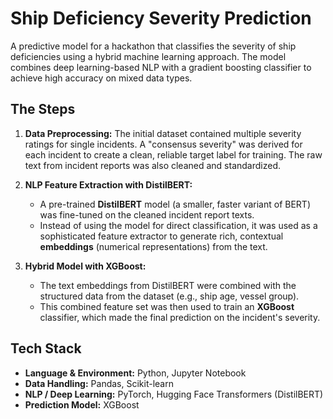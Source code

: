 # Ship Deficiency Severity Prediction

A predictive model for a hackathon that classifies the severity of ship deficiencies using a hybrid machine learning approach. The model combines deep learning-based NLP with a gradient boosting classifier to achieve high accuracy on mixed data types.

## The Steps

1.  **Data Preprocessing:** 
	The initial dataset contained multiple severity ratings for single incidents. A "consensus severity" was derived for each incident to create a clean, reliable target label for training. The raw text from incident reports was also cleaned and standardized.

2.  **NLP Feature Extraction with DistilBERT:**
    -   A pre-trained **DistilBERT** model (a smaller, faster variant of BERT) was fine-tuned on the cleaned incident report texts.
    -   Instead of using the model for direct classification, it was used as a sophisticated feature extractor to generate rich, contextual **embeddings** (numerical representations) from the text.

3.  **Hybrid Model with XGBoost:**
    -   The text embeddings from DistilBERT were combined with the structured data from the dataset (e.g., ship age, vessel group).
    -   This combined feature set was then used to train an **XGBoost** classifier, which made the final prediction on the incident's severity.

## Tech Stack

- **Language & Environment:** Python, Jupyter Notebook
- **Data Handling:** Pandas, Scikit-learn
- **NLP / Deep Learning:** PyTorch, Hugging Face Transformers (DistilBERT)
- **Prediction Model:** XGBoost
